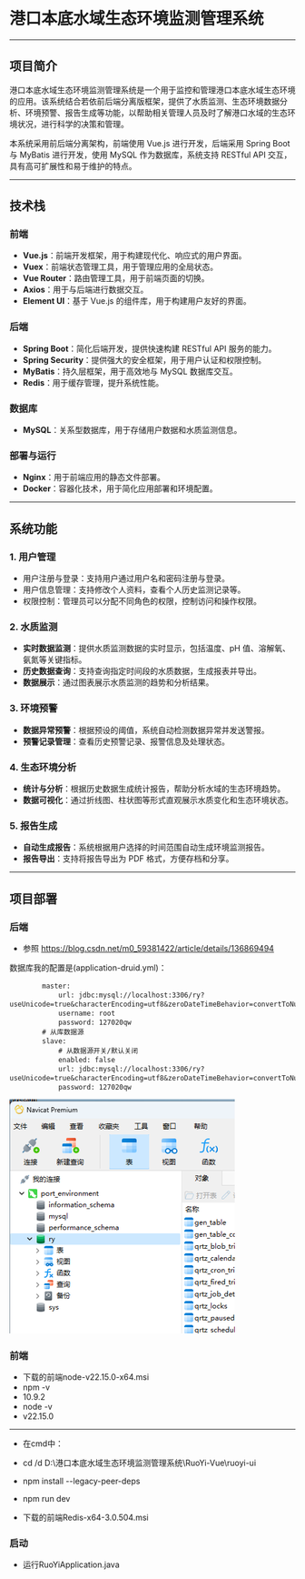 # 港口本底水域生态环境监测管理系统

---
## 项目简介

港口本底水域生态环境监测管理系统是一个用于监控和管理港口本底水域生态环境的应用。该系统结合若依前后端分离版框架，提供了水质监测、生态环境数据分析、环境预警、报告生成等功能，以帮助相关管理人员及时了解港口水域的生态环境状况，进行科学的决策和管理。

本系统采用前后端分离架构，前端使用 Vue.js 进行开发，后端采用 Spring Boot 与 MyBatis 进行开发，使用 MySQL 作为数据库，系统支持 RESTful API 交互，具有高可扩展性和易于维护的特点。

---
## 技术栈

### 前端
- **Vue.js**：前端开发框架，用于构建现代化、响应式的用户界面。
- **Vuex**：前端状态管理工具，用于管理应用的全局状态。
- **Vue Router**：路由管理工具，用于前端页面的切换。
- **Axios**：用于与后端进行数据交互。
- **Element UI**：基于 Vue.js 的组件库，用于构建用户友好的界面。

### 后端
- **Spring Boot**：简化后端开发，提供快速构建 RESTful API 服务的能力。
- **Spring Security**：提供强大的安全框架，用于用户认证和权限控制。
- **MyBatis**：持久层框架，用于高效地与 MySQL 数据库交互。
- **Redis**：用于缓存管理，提升系统性能。

### 数据库
- **MySQL**：关系型数据库，用于存储用户数据和水质监测信息。

### 部署与运行
- **Nginx**：用于前端应用的静态文件部署。
- **Docker**：容器化技术，用于简化应用部署和环境配置。

---
## 系统功能

### 1. 用户管理
- 用户注册与登录：支持用户通过用户名和密码注册与登录。
- 用户信息管理：支持修改个人资料，查看个人历史监测记录等。
- 权限控制：管理员可以分配不同角色的权限，控制访问和操作权限。

### 2. 水质监测
- **实时数据监测**：提供水质监测数据的实时显示，包括温度、pH 值、溶解氧、氨氮等关键指标。
- **历史数据查询**：支持查询指定时间段的水质数据，生成报表并导出。
- **数据展示**：通过图表展示水质监测的趋势和分析结果。

### 3. 环境预警
- **数据异常预警**：根据预设的阈值，系统自动检测数据异常并发送警报。
- **预警记录管理**：查看历史预警记录、报警信息及处理状态。

### 4. 生态环境分析
- **统计与分析**：根据历史数据生成统计报告，帮助分析水域的生态环境趋势。
- **数据可视化**：通过折线图、柱状图等形式直观展示水质变化和生态环境状态。

### 5. 报告生成
- **自动生成报告**：系统根据用户选择的时间范围自动生成环境监测报告。
- **报告导出**：支持将报告导出为 PDF 格式，方便存档和分享。

---
## 项目部署
### 后端
- 参照
https://blog.csdn.net/m0_59381422/article/details/136869494

数据库我的配置是(application-druid.yml)：

            master:
                url: jdbc:mysql://localhost:3306/ry?useUnicode=true&characterEncoding=utf8&zeroDateTimeBehavior=convertToNull&useSSL=false&serverTimezone=Asia/Shanghai
                username: root
                password: 127020qw
            # 从库数据源
            slave:
                # 从数据源开关/默认关闭
                enabled: false
                url: jdbc:mysql://localhost:3306/ry?useUnicode=true&characterEncoding=utf8&zeroDateTimeBehavior=convertToNull&useSSL=false&serverTimezone=Asia/Shanghai
                password: 127020qw

![alt text](image.png)

### 前端
- 下载的前端node-v22.15.0-x64.msi
- npm -v
- 10.9.2
- node -v
- v22.15.0

---

- 在cmd中：
- cd /d D:\港口本底水域生态环境监测管理系统\RuoYi-Vue\ruoyi-ui
- npm install --legacy-peer-deps  
- npm run dev


- 下载的前端Redis-x64-3.0.504.msi

### 启动
- 运行RuoYiApplication.java


